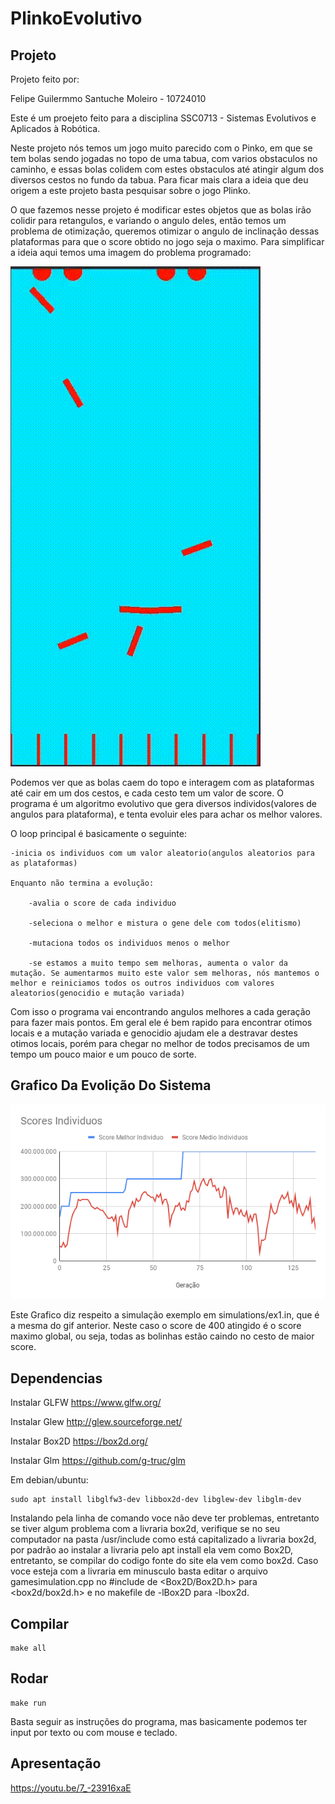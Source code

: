 # PlinkoEvolutivo

## Projeto
Projeto feito por:

Felipe Guilermmo Santuche Moleiro - 10724010

Este é um proejeto feito para a disciplina SSC0713 - Sistemas Evolutivos e Aplicados à Robótica.

Neste projeto nós temos um jogo muito parecido com o Pinko, em que se tem bolas sendo jogadas no topo de uma tabua, com varios obstaculos no caminho, e essas bolas colidem com estes obstaculos até atingir algum dos diversos cestos no fundo da tabua. Para ficar mais clara a ideia que deu origem a este projeto basta pesquisar sobre o jogo Plinko.

O que fazemos nesse projeto é modificar estes objetos que as bolas irão colidir para retangulos, e variando o angulo deles, então temos um problema de otimização, queremos otimizar o angulo de inclinação dessas plataformas para que o score obtido no jogo seja o maximo. Para simplificar a ideia aqui temos uma imagem do problema programado:

![PlinkoGif](https://github.com/FelipeMoleiro/PlinkoEvolutivo/blob/main/plinko.gif?raw=true)

Podemos ver que as bolas caem do topo e interagem com as plataformas até cair em um dos cestos, e cada cesto tem um valor de score. O programa é um algoritmo evolutivo que gera diversos individos(valores de angulos para plataforma), e tenta evoluir eles para achar os melhor valores.

O loop principal é basicamente o seguinte:

	-inicia os individuos com um valor aleatorio(angulos aleatorios para as plataformas)

	Enquanto não termina a evolução:

		-avalia o score de cada individuo
  
		-seleciona o melhor e mistura o gene dele com todos(elitismo)
  
		-mutaciona todos os individuos menos o melhor
  
		-se estamos a muito tempo sem melhoras, aumenta o valor da mutação. Se aumentarmos muito este valor sem melhoras, nós mantemos o melhor e reiniciamos todos os outros individuos com valores aleatorios(genocidio e mutação variada)
  
  
Com isso o programa vai encontrando angulos melhores a cada geração para fazer mais pontos. Em geral ele é bem rapido para encontrar otimos locais e a mutação variada e genocidio ajudam ele a destravar destes otimos locais, porém para chegar no melhor de todos precisamos de um tempo um pouco maior e um pouco de sorte.

## Grafico Da Evolição Do Sistema

![EvoluçãoGrafico](https://github.com/FelipeMoleiro/PlinkoEvolutivo/blob/main/Scores%20Individuos.png?raw=true)

Este Grafico diz respeito a simulação exemplo em simulations/ex1.in, que é a mesma do gif anterior. Neste caso o score de 400 atingido é o score maximo global, ou seja, todas as bolinhas estão caindo no cesto de maior score.

## Dependencias

Instalar GLFW https://www.glfw.org/

Instalar Glew http://glew.sourceforge.net/

Instalar Box2D https://box2d.org/

Instalar Glm https://github.com/g-truc/glm

Em debian/ubuntu:

	sudo apt install libglfw3-dev libbox2d-dev libglew-dev libglm-dev

Instalando pela linha de comando voce não deve ter problemas, entretanto se tiver algum problema com a livraria box2d, verifique se no seu computador na pasta /usr/include como está capitalizado a livraria box2d, por padrão ao instalar a livraria pelo apt install ela vem como Box2D, entretanto, se compilar do codigo fonte do site ela vem como box2d. Caso voce esteja com a livraria em minusculo basta editar o arquivo gamesimulation.cpp no #include de <Box2D/Box2D.h> para <box2d/box2d.h> e no makefile de -lBox2D para -lbox2d.

## Compilar

	make all

## Rodar

	make run

Basta seguir as instruções do programa, mas basicamente podemos ter input por texto ou com mouse e teclado.

## Apresentação

https://youtu.be/7_-23916xaE
